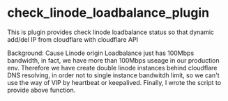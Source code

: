 # check_linode_loadbalance_plugin
This is plugin provides check linode loadbalance status so that dynamic add/del IP from cloudflare with cloudflare API


Background:
Cause Linode origin Loadbalance just has 100Mbps bandwidth, in fact, we have more than 100Mbps useage in our production env. Therefore we have create double linode instances behind cloudflare DNS resolving, in order not to single instance bandwitdh limit, so we can't use the way of VIP by heartbeat or keepalived.
Finally, I wrote the script to provide above function.
